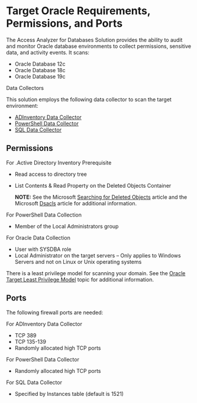 # Target Oracle Requirements, Permissions, and Ports

The Access Analyzer for Databases Solution provides the ability to audit and monitor Oracle database environments to collect permissions, sensitive data, and activity events. It scans:

- Oracle Database 12c
- Oracle Database 18c
- Oracle Database 19c

Data Collectors

This solution employs the following data collector to scan the target environment:

- [ADInventory Data Collector](/docs/product_docs/accessanalyzer/accessanalyzer/enterpriseauditor/admin/datacollector/adinventory/overview.md)
- [PowerShell Data Collector](/docs/product_docs/accessanalyzer/accessanalyzer/enterpriseauditor/admin/datacollector/powershell/overview.md)
- [SQL Data Collector](/docs/product_docs/accessanalyzer/accessanalyzer/enterpriseauditor/admin/datacollector/sql/overview.md)

## Permissions

For .Active Directory Inventory Prerequisite

- Read access to directory tree
- List Contents & Read Property on the Deleted Objects Container

  __NOTE:__ See the Microsoft [Searching for Deleted Objects](https://technet.microsoft.com/en-us/library/cc978013.aspx) article and the Microsoft [Dsacls](https://technet.microsoft.com/en-us/library/cc771151(v=ws.11).aspx) article for additional information.

For PowerShell Data Collection

- Member of the Local Administrators group

For Oracle Data Collection

- User with SYSDBA role
- Local Administrator on the target servers – Only applies to Windows Servers and not on Linux or Unix operating systems

There is a least privilege model for scanning your domain. See the [Oracle Target Least Privilege Model](/docs/product_docs/accessanalyzer/accessanalyzer/enterpriseauditor/requirements/target/config/databaseoracle.md) topic for additional information.

## Ports

The following firewall ports are needed:

For ADInventory Data Collector

- TCP 389
- TCP 135-139
- Randomly allocated high TCP ports

For PowerShell Data Collector

- Randomly allocated high TCP ports

For SQL Data Collector

- Specified by Instances table (default is 1521)
